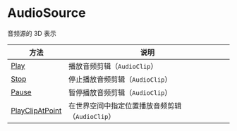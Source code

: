 # AudioSource

音频源的 3D 表示

| 方法                                    | 说明                                            |
| --------------------------------------- | ----------------------------------------------- |
| [Play](./Play.md)                       | 播放音频剪辑（`AudioClip`）                     |
| [Stop](Stop.md)                         | 停止播放音频剪辑（`AudioClip`）                 |
| [Pause](./Pause.md)                     | 暂停播放音频剪辑（`AudioClip`）                 |
| [PlayClipAtPoint](./PlayClipAtPoint.md) | 在世界空间中指定位置播放音频剪辑（`AudioClip`） |

